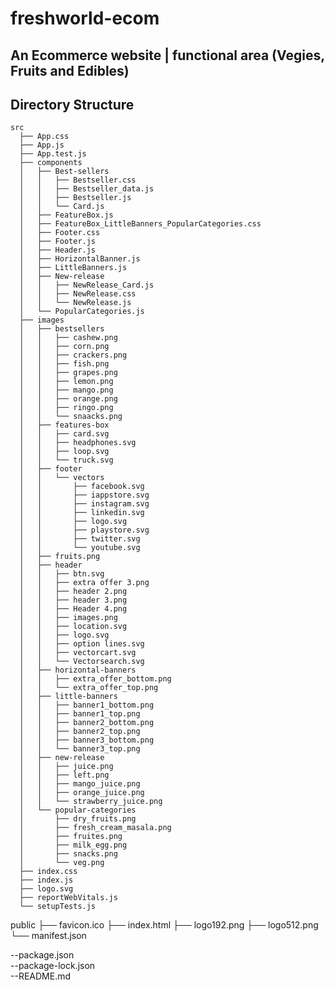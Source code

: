 # freshworld-ecom
An Ecommerce website | functional area (Vegies, Fruits and Edibles)
----
## Directory Structure

    src
      ├── App.css
      ├── App.js
      ├── App.test.js
      ├── components
      │   ├── Best-sellers
      │   │   ├── Bestseller.css
      │   │   ├── Bestseller_data.js
      │   │   ├── Bestseller.js
      │   │   └── Card.js
      │   ├── FeatureBox.js
      │   ├── FeatureBox_LittleBanners_PopularCategories.css
      │   ├── Footer.css
      │   ├── Footer.js
      │   ├── Header.js
      │   ├── HorizontalBanner.js
      │   ├── LittleBanners.js
      │   ├── New-release
      │   │   ├── NewRelease_Card.js
      │   │   ├── NewRelease.css
      │   │   └── NewRelease.js
      │   └── PopularCategories.js
      ├── images
      │   ├── bestsellers
      │   │   ├── cashew.png
      │   │   ├── corn.png
      │   │   ├── crackers.png
      │   │   ├── fish.png
      │   │   ├── grapes.png
      │   │   ├── lemon.png
      │   │   ├── mango.png
      │   │   ├── orange.png
      │   │   ├── ringo.png
      │   │   └── snaacks.png
      │   ├── features-box
      │   │   ├── card.svg
      │   │   ├── headphones.svg
      │   │   ├── loop.svg
      │   │   └── truck.svg
      │   ├── footer
      │   │   └── vectors
      │   │       ├── facebook.svg
      │   │       ├── iappstore.svg
      │   │       ├── instagram.svg
      │   │       ├── linkedin.svg
      │   │       ├── logo.svg
      │   │       ├── playstore.svg
      │   │       ├── twitter.svg
      │   │       └── youtube.svg
      │   ├── fruits.png
      │   ├── header
      │   │   ├── btn.svg
      │   │   ├── extra offer 3.png
      │   │   ├── header 2.png
      │   │   ├── header 3.png
      │   │   ├── Header 4.png
      │   │   ├── images.png
      │   │   ├── location.svg
      │   │   ├── logo.svg
      │   │   ├── option lines.svg
      │   │   ├── vectorcart.svg
      │   │   └── Vectorsearch.svg
      │   ├── horizontal-banners
      │   │   ├── extra_offer_bottom.png
      │   │   └── extra_offer_top.png
      │   ├── little-banners
      │   │   ├── banner1_bottom.png
      │   │   ├── banner1_top.png
      │   │   ├── banner2_bottom.png
      │   │   ├── banner2_top.png
      │   │   ├── banner3_bottom.png
      │   │   └── banner3_top.png
      │   ├── new-release
      │   │   ├── juice.png
      │   │   ├── left.png
      │   │   ├── mango_juice.png
      │   │   ├── orange_juice.png
      │   │   └── strawberry_juice.png
      │   └── popular-categories
      │       ├── dry_fruits.png
      │       ├── fresh_cream_masala.png
      │       ├── fruites.png
      │       ├── milk_egg.png
      │       ├── snacks.png
      │       └── veg.png
      ├── index.css
      ├── index.js
      ├── logo.svg
      ├── reportWebVitals.js
      └── setupTests.js

  public
      ├── favicon.ico
      ├── index.html
      ├── logo192.png
      ├── logo512.png
      └── manifest.json

  --package.json  
  --package-lock.json  
  --README.md
